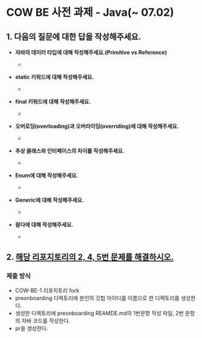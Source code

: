 # COW BE 사전 과제 - Java(~ 07.02)

## 1. 다음의 질문에 대한 답을 작성해주세요.

- **자바의 데이터 타입에 대해 작성해주세요.(Primitive vs Reference)**
  - >

- **static 키워드에 대해 작성해주세요.**
  - >

- **final 키워드에 대해 작성해주세요.**
  - >

- **오버로딩(overloading)과 오버라이딩(overriding)에 대해 작성해주세요.**
  - >

- **추상 클래스와 인터페이스의 차이를 작성해주세요.**
  - >

- **Enum에 대해 작성해주세요.**
  - >

- **Generic에 대해 작성해주세요.**
  - >

- **람다에 대해 작성해주세요.**
  - >

## 2. [해당 리포지토리의 2, 4, 5번 문제를 해결하시오.](https://github.com/woowacourse-precourse/java-onboarding)

### 제출 방식
- COW-BE-1 리포지토리 fork
- preonboarding 디렉토리에 본인의 깃헙 아이디를 이름으로 한 디렉토리를 생성한다.
- 생성한 디렉토리에 preonboarding REAMDE.md의 1번문항 작성 파일, 2번 문항의 자바 코드를 작성한다.
- pr을 생성한다.
